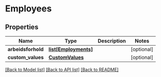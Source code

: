 # Employees

## Properties
Name | Type | Description | Notes
------------ | ------------- | ------------- | -------------
**arbeidsforhold** | [**list[Employments]**](Employments.md) |  | [optional] 
**custom_values** | [**CustomValues**](CustomValues.md) |  | [optional] 

[[Back to Model list]](../README.md#documentation-for-models) [[Back to API list]](../README.md#documentation-for-api-endpoints) [[Back to README]](../README.md)

